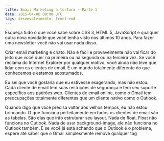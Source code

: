 ```yaml
---
title: Email Marketing a tortura - Parte 1
date: 2015-04-06 00:00 UTC
tags: desenvolvimento, front-end
---
```


Esqueça tudo o que você sabe sobre CSS 3, HTML 5, JavaScript e qualquer outra nova novidade que você tenha visto nos últimos 10 anos. Para fazer uma newsletter você não vai usar nada disso.

Criar email marketing é chato. Não é fácil e provavelmente não vai ficar do jeito que você quer na primeira ou na segunda ou na terceira vez. Se você reclama do Internet Explorer por qualquer motivo, você ainda não teve que lidar com os clientes de email. É um mundo totalmente diferente do que conhecemos e estamos acostumados.

Eu sei que você gostaria que eu estivesse exagerando, mas não estou. Cada cliente de email tem suas restrições de segurança e tem seu suporte específico aos padrões web. Clientes de email online, como o Gmail tem preocupações totalmente diferentes que um cliente nativo como o Outlook.

Quando digo que você precisa voltar aos velhos tempos, eu não estou brincando. O que funciona perfeitamente em todos os clientes de email são as tabelas. São elas que irão estruturar seu layout. Nada de float. Float não funciona no Outlook. Nada de usar background-image, ele não funciona no Outlook também. E se você já está achando que o Outlook é o problema, espere até saber que o Gmail simplesmente remove qualquer tag <style> que estiver no documento e só aceita estilos inline, com o atributo style direto na tag. Nesse cenário, não tem quem é pior ou melhor, só tem o pior.

Com as tabelas, você poderá usar a propriedades font e text, com todos os seus respectivos valores. Logo, você já consegue formatar a tipografia do seu email, contanto que use apenas fonts do sistema, por que a propriedades font-face funciona apenas em aparelhos que rodam iOS e no Apple Mail.

E os seletores do CSS? Sem seletores a gente não consegue fazer muita coisa, né? Pois é… Vamos continuar sem fazer muita coisa. O selector mais básico, que chamamos de “selector encadeado“, feito assim: “div p”, pode não funcionar no Gmail. Em todos os outros clientes este seletor funciona perfeitamente.

A propriedade width funciona em tudo. Height só não funciona no Outlook 2007/2010 e 2013\. Já o padding e margin, podem ser usadas à vontade. Contanto que sejam em tabelas, porque em divs não vai funcionar no Outlook.

Perceba que as principais propriedades do CSS, as que usamos todos os dias não são aceitas perfeitamente nos clientes de email conhecidos. Na verdade até podem, mas você vai precisar abrir mão de algum cliente de email.

De acordo com o a Litmus, que é um serviço para testar email marketing e websites e diversos browsers, o cliente de email do iPhone é o mais popular. Outlook vem em segundo lugar. Depois vem o cliente de email do Android, seguido pelo do iPad. Aí vem o cliente da Apple, o Apple Mail, seguido do Yahoo! Mail e Gmail. [Você pode ver os números aqui](http://emailclientmarketshare.com).

Se quiser saber também quais propriedades do CSS funcionam, [o Campaign Monitor mantém uma tabela, sempre atualizada](http://www.campaignmonitor.com/css/).

Lembre-se: neste ambiente incerto dos emails, teste exaustivamente. Não acredite apenas em serviços online para testar seus emails. Envie emails para você mesmo, teste pessoalmente em todos os clientes de email que puder. É a melhor forma para você obter um resultado decente.

